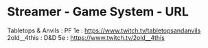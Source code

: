 # Streamer   -   Game System   -   URL 

Tabletops & Anvils : PF 1e : https://www.twitch.tv/tabletopsandanvils
2old__4this : D&D 5e : https://www.twitch.tv/2old__4this
